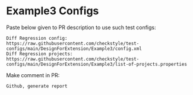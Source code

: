 # Example3 Configs
Paste below given to PR description to use such test configs:
```
Diff Regression config: https://raw.githubusercontent.com/checkstyle/test-configs/main/DesignForExtension/Example3/config.xml
Diff Regression projects: https://raw.githubusercontent.com/checkstyle/test-configs/main/DesignForExtension/Example3/list-of-projects.properties
```
Make comment in PR:
```
Github, generate report
```
